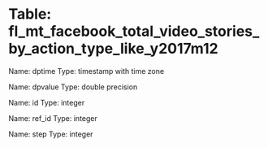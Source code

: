Table: fl_mt_facebook_total_video_stories_by_action_type_like_y2017m12
======================================================================

Name: dptime
Type: timestamp with time zone

Name: dpvalue
Type: double precision

Name: id
Type: integer

Name: ref_id
Type: integer

Name: step
Type: integer

